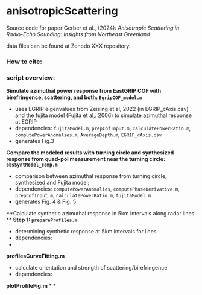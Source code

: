 # anisotropicScattering

Source code for paper Gerber et al., (2024): *Anisotropic Scattering in Radio-Echo Sounding: Insights from Northeast Greenland*

data files can be found at Zenodo XXX repository. 

### How to cite:


### script overview:

**Simulate azimuthal power response from EastGRIP COF with birefringence, scattering, and both: `EgripCOF_model.m`** 
* uses EGRIP eigenvalues from Zeising et al, 2022 (in EGRIP_cAxis.csv) and the fujita model (Fujita et al,. 2006) to simulate azimuthal response at EGRIP
* dependencies: `fujitaModel.m`, `prepCofInput.m`, `calculatePowerRatio.m`, `computePowerAnomalies.m`, `AverageDepth.m`, `EGRIP_cAxis.csv`
* generates Fig.3

**Compare the modeled results with turning circle and synthesized response from quad-pol measurement near the turning circle: `obsSyntModel_comp.m`** 
* comparison between azimuthal response from turning circle, synthesized and Fujita model; 
* dependencies: `computePowerAnomalies`, `computePhaseDerivative.m`, `prepCofInput.m`, `calculatePowerRatio.m`, `fujitaModel.m`
* generates Fig. 4 & Fig. 5

**Calculate synthetic azimuthal response in 5km intervals along radar lines: **
**Step 1: `prepareProfiles.m`**
* determining synthetic response at 5km intervals for lines
* dependencies:
* 
  
**profilesCurveFitting.m**
* calculate orientation and strength of scattering/birefringence
* dependencies:

**plotProfileFig.m**
* 
* 

